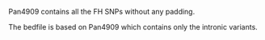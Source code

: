 Pan4909 contains all the FH SNPs without any padding.

The bedfile is based on Pan4909 which contains only the intronic variants.

